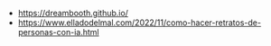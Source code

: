- https://dreambooth.github.io/
- https://www.elladodelmal.com/2022/11/como-hacer-retratos-de-personas-con-ia.html
